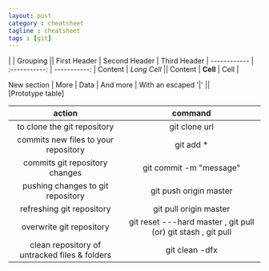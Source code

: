 ```yaml
---
layout: post
category : cheatsheet
tagline : cheatsheet
tags : [git]
---
```


|             |          Grouping           ||
First Header  | Second Header | Third Header |
 ------------ | :-----------: | -----------: |
Content       |          *Long Cell*        ||
Content       |   **Cell**    |         Cell |

New section   |     More      |         Data |
And more      | With an escaped '\|'         ||  
[Prototype table]

action|command|                                                             
:---:|:---:|
to clone the git repository|git clone url|
commits new files to your repository|git add *|
commits git repository changes|git commit -m "message"|
pushing changes to git repository|git push origin master|
refreshing git repository|git pull origin master|
overwrite git repository|git reset ---hard master , git pull (or) git stash , git pull|
clean repository of untracked files & folders|git clean -dfx|



